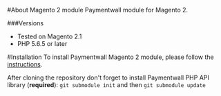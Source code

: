 #About Magento 2 module
Paymentwall module for Magento 2.


###Versions
* Tested on Magento 2.1
* PHP 5.6.5 or later

#Installation
To install Paymentwall Magento 2 module, please follow the [instructions](https://www.paymentwall.com/en/documentation/Magento-2/4013).

After cloning the repository don't forget to install Paymentwall PHP API library (**required**):
`git submodule init` and then `git submodule update`